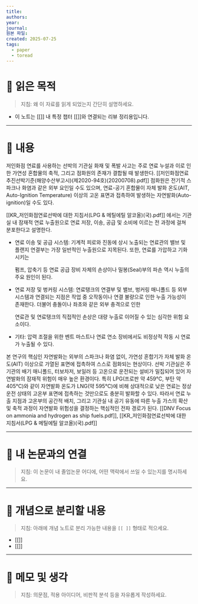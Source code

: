 ```yaml
---
title: 
authors: 
year: 
journal: 
원본 파일: 
created: 2025-07-25
tags:
  - paper
  - toread
---
```

# 🎯 읽은 목적  
> 지침: 왜 이 자료를 읽게 되었는지 간단히 설명하세요.

- 이 노트는 [[]] 내 특정 챕터 [[]]와 연결되는 리뷰 정리용입니다.  
---

# 🧩 내용

저인화점 연료를 사용하는 선박의 기관실 화재 및 폭발 사고는 주로 연료 누설과 이로 인한 가연성 혼합물의 축적, 그리고 점화원의 존재가 결합될 때 발생한다. [[저인화점연료 추진선박기준(해양수산부고시)(제2020-94호)(20200708).pdf]]
점화원은 전기적 스파크나 화염과 같은 외부 요인일 수도 있으며, 연료-공기 혼합물이 자체 발화 온도(AIT, Auto-Ignition Temperature) 이상의 고온 표면과 접촉하여 발생하는 자연발화(Auto-ignition)일 수도 있다.

[[KR_저인화점연료선박에 대한 지침서(LPG & 메틸에틸 알코올)(국).pdf]] 에서는 기관실 내 잠재적 연료 누출원으로 연료 저장, 이송, 공급 및 소비에 이르는 전 과정에 걸쳐 분포한다고 설명한다.

- 연료 이송 및 공급 시스템: 기계적 피로와 진동에 상시 노출되는 연료관의 밸브 및 플랜지 연결부는 가장 일반적인 누출원으로 지목된다. 또한, 연료를 가압하고 기화시키는
    
    펌프, 압축기 등 연료 공급 장비 자체의 손상이나 밀봉(Seal)부의 파손 역시 누출의 주요 원인이 된다.
    
- 연료 저장 및 벙커링 시스템: 연료탱크의 연결부 및 밸브, 벙커링 매니폴드 등 외부 시스템과 연결되는 지점은 작업 중 오작동이나 연결 불량으로 인한 누출 가능성이 존재한다. 더불어 충돌이나 좌초와 같은 외부 충격으로 인한
    
    연료관 및 연료탱크의 직접적인 손상은 대량 누출로 이어질 수 있는 심각한 위험 요소이다.
    
- 기타: 압력 조절을 위한 벤트 마스트나 연료 연소 장비에서도 비정상적 작동 시 연료가 누출될 수 있다.

본 연구의 핵심인 자연발화는 외부의 스파크나 화염 없이, 가연성 혼합기가 자체 발화 온도(AIT) 이상으로 가열된 표면에 접촉하여 스스로 점화되는 현상이다. 선박 기관실은 주기관의 배기 매니폴드, 터보차저, 보일러 등 고온으로 운전되는 설비가 밀집되어 있어 자연발화의 잠재적 위험이 매우 높은 환경이다. 
특히 LPG(프로판 약 459℃, 부탄 약 405℃)와 같이 자연발화 온도가 LNG(약 595℃)에 비해 상대적으로 낮은 연료는 정상 운전 상태의 고온부 표면에 접촉하는 것만으로도 충분히 발화할 수 있다. 따라서 연료 누출 지점과 고온부의 공간적 배치, 그리고 기관실 내 공기 유동에 따른 누출 가스의 확산 및 축적 과정이 자연발화 위험성을 결정하는 핵심적인 전파 경로가 된다. [[DNV Focus on ammonia and hydrogen as ship fuels.pdf]], [[KR_저인화점연료선박에 대한 지침서(LPG & 메틸에틸 알코올)(국).pdf]]





---

# 🧠 내 논문과의 연결  
> 지침: 이 논문이 내 졸업논문 어디에, 어떤 맥락에서 쓰일 수 있는지를 명시하세요.

---

# 🧩 개념으로 분리할 내용  
> 지침: 아래에 개념 노트로 분리 가능한 내용을 `[[ ]]` 형태로 적으세요.

- [[]]
- [[]]

---

# 💬 메모 및 생각  
> 지침: 의문점, 적용 아이디어, 비판적 분석 등을 자유롭게 작성하세요.

